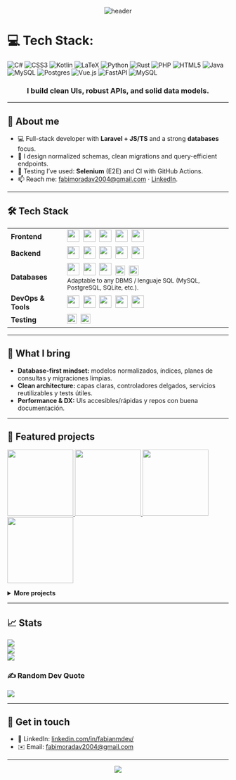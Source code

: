 <!-- Guarda esto como README.md en: github.com/FabianMoraeles/FabianMoraeles -->

<!-- ===== Hero ===== -->
<p align="center">
  <img src="https://capsule-render.vercel.app/api?type=wave&height=230&color=0:0ea5e9,100:1f6feb&text=Hi,%20I'm%20Fabián%20Morales%20👋&fontColor=ffffff&fontAlign=50&fontAlignY=40&desc=Web%20Development%20•%20Databases&descAlign=50&descAlignY=70" alt="header"/>
</p>

<!-- ===== Badges ===== -->

# 💻 Tech Stack:
![C#](https://img.shields.io/badge/c%23-%23239120.svg?style=for-the-badge&logo=csharp&logoColor=white) ![CSS3](https://img.shields.io/badge/css3-%231572B6.svg?style=for-the-badge&logo=css3&logoColor=white) ![Kotlin](https://img.shields.io/badge/kotlin-%237F52FF.svg?style=for-the-badge&logo=kotlin&logoColor=white) ![LaTeX](https://img.shields.io/badge/latex-%23008080.svg?style=for-the-badge&logo=latex&logoColor=white) ![Python](https://img.shields.io/badge/python-3670A0?style=for-the-badge&logo=python&logoColor=ffdd54) ![Rust](https://img.shields.io/badge/rust-%23000000.svg?style=for-the-badge&logo=rust&logoColor=white) ![PHP](https://img.shields.io/badge/php-%23777BB4.svg?style=for-the-badge&logo=php&logoColor=white) ![HTML5](https://img.shields.io/badge/html5-%23E34F26.svg?style=for-the-badge&logo=html5&logoColor=white) ![Java](https://img.shields.io/badge/java-%23ED8B00.svg?style=for-the-badge&logo=openjdk&logoColor=white) ![MySQL](https://img.shields.io/badge/mysql-4479A1.svg?style=for-the-badge&logo=mysql&logoColor=white) ![Postgres](https://img.shields.io/badge/postgres-%23316192.svg?style=for-the-badge&logo=postgresql&logoColor=white) ![Vue.js](https://img.shields.io/badge/vue.js-%2335495e.svg?style=for-the-badge&logo=vuedotjs&logoColor=%234FC08D) ![FastAPI](https://img.shields.io/badge/FastAPI-005571?style=for-the-badge&logo=fastapi) ![MySQL](https://img.shields.io/badge/mysql-4479A1.svg?style=for-the-badge&logo=mysql&logoColor=white)

<h3 align="center">I build clean UIs, robust APIs, and solid data models.</h3>


---

## 🧭 About me
- 💻 Full-stack developer with **Laravel + JS/TS** and a strong **databases** focus.  
- 🧱 I design normalized schemas, clean migrations and query-efficient endpoints.  
- 🧪 Testing I’ve used: **Selenium** (E2E) and CI with GitHub Actions.  
- 📫 Reach me: <a href="mailto:fabimoradav2004@gmail.com">fabimoradav2004@gmail.com</a> · <a href="https://www.linkedin.com/in/fabianmdev/">LinkedIn</a>.

---

## 🛠️ Tech Stack

<table>
  <tr>
    <td><b>Frontend</b></td>
    <td>
      <img src="https://cdn.jsdelivr.net/gh/devicons/devicon/icons/react/react-original.svg" height="28"/>&nbsp;
      <img src="https://cdn.jsdelivr.net/gh/devicons/devicon/icons/javascript/javascript-original.svg" height="28"/>&nbsp;
      <img src="https://cdn.jsdelivr.net/gh/devicons/devicon/icons/typescript/typescript-original.svg" height="28"/>&nbsp;
      <img src="https://cdn.jsdelivr.net/gh/devicons/devicon/icons/html5/html5-original.svg" height="28"/>&nbsp;
      <img src="https://cdn.jsdelivr.net/gh/devicons/devicon/icons/css3/css3-original.svg" height="28"/>
    </td>
  </tr>
  <tr>
    <td><b>Backend</b></td>
    <td>
      <img src="https://cdn.jsdelivr.net/gh/devicons/devicon/icons/php/php-original.svg" height="28"/>&nbsp;
      <img src="https://cdn.jsdelivr.net/gh/devicons/devicon/icons/laravel/laravel-plain-wordmark.svg" height="28"/>&nbsp;
      <img src="https://cdn.jsdelivr.net/gh/devicons/devicon/icons/nodejs/nodejs-original.svg" height="28"/>&nbsp;
      <img src="https://cdn.jsdelivr.net/gh/devicons/devicon/icons/express/express-original.svg" height="28"/>&nbsp;
      <img src="https://cdn.jsdelivr.net/gh/devicons/devicon/icons/python/python-original.svg" height="28"/>
    </td>
  </tr>
  <tr>
    <td><b>Databases</b></td>
    <td>
      <img src="https://cdn.jsdelivr.net/gh/devicons/devicon/icons/mysql/mysql-original.svg" height="28"/>&nbsp;
      <img src="https://cdn.jsdelivr.net/gh/devicons/devicon/icons/postgresql/postgresql-original.svg" height="28"/>&nbsp;
      <img src="https://cdn.jsdelivr.net/gh/devicons/devicon/icons/sqlite/sqlite-original.svg" height="28"/>&nbsp;
      <img src="https://img.shields.io/badge/SQL-ANSI%20SQL-2D3748?style=flat" height="22"/>&nbsp;
      <img src="https://img.shields.io/badge/ORM-Eloquent%20%7C%20Prisma%20%7C%20TypeORM-444?style=flat" height="22"/>
      <br/>
      <sub>Adaptable to any DBMS / lenguaje SQL (MySQL, PostgreSQL, SQLite, etc.).</sub>
    </td>
  </tr>
  <tr>
    <td><b>DevOps & Tools</b></td>
    <td>
      <img src="https://cdn.jsdelivr.net/gh/devicons/devicon/icons/docker/docker-original.svg" height="28"/>&nbsp;
      <img src="https://cdn.jsdelivr.net/gh/devicons/devicon/icons/nginx/nginx-original.svg" height="28"/>&nbsp;
      <img src="https://cdn.jsdelivr.net/gh/devicons/devicon/icons/vercel/vercel-original.svg" height="28"/>&nbsp;
      <img src="https://cdn.jsdelivr.net/gh/devicons/devicon/icons/cloudflare/cloudflare-original.svg" height="28"/>&nbsp;
      <img src="https://cdn.jsdelivr.net/gh/devicons/devicon/icons/git/git-original.svg" height="28"/>
    </td>
  </tr>
  <tr>
    <td><b>Testing</b></td>
    <td>
      <img src="https://img.shields.io/badge/Selenium-E2E-43B02A?logo=selenium&logoColor=white" height="22"/>&nbsp;
      <img src="https://img.shields.io/badge/GitHub%20Actions-CI%2FCD-2088FF?logo=githubactions&logoColor=white" height="22"/>
    </td>
  </tr>
</table>

---

## 🌟 What I bring
- **Database-first mindset:** modelos normalizados, índices, planes de consultas y migraciones limpias.  
- **Clean architecture:** capas claras, controladores delgados, servicios reutilizables y tests útiles.  
- **Performance & DX:** UIs accesibles/rápidas y repos con buena documentación.  

---

## 📌 Featured projects
<p>

 <a href="https://github.com/FabianMoraeles/RC-3D-WORLD">
    <img height="150" src="https://github-readme-stats.vercel.app/api/pin/?username=FabianMoraeles&repo=RC-3D-WORLD&theme=tokyonight&hide_border=true&border_radius=12" />
  </a>
  <a href="https://github.com/FabianMoraeles/Protecto1WebCalculadora">
    <img height="150" src="https://github-readme-stats.vercel.app/api/pin/?username=FabianMoraeles&repo=Protecto1WebCalculadora&theme=tokyonight&hide_border=true&border_radius=12" />
  </a>
  <a href="https://github.com/FabianMoraeles/interactiveH">
    <img height="150" src="https://github-readme-stats.vercel.app/api/pin/?username=FabianMoraeles&repo=interactiveH&theme=tokyonight&hide_border=true&border_radius=12" />
  </a>
  <a href="https://github.com/FabianMoraeles/Diorama-Raytracing">
    <img height="150" src="https://github-readme-stats.vercel.app/api/pin/?username=FabianMoraeles&repo=Diorama-Raytracing&theme=tokyonight&hide_border=true&border_radius=12" />
  </a>
</p>

<details>
<summary><b>More projects</b></summary>

- 🔐 **Auth-ready template** (Next.js + Prisma + Postgres).
- 📊 **Analytics dashboard** (Metabase + Node + PG).
- 🧠 **Design system** con componentes reutilizables y tests.
</details>

---

<!-- ===== Stats ===== -->
## 📈 Stats
![](https://github-readme-stats.vercel.app/api?username=FabianMoraeles&theme=dark&hide_border=false&include_all_commits=true&count_private=false)<br/>
![](https://nirzak-streak-stats.vercel.app/?user=FabianMoraeles&theme=dark&hide_border=false)<br/>
![](https://github-readme-stats.vercel.app/api/top-langs/?username=FabianMoraeles&theme=dark&hide_border=false&include_all_commits=true&count_private=false&layout=compact)
### ✍️ Random Dev Quote
![](https://quotes-github-readme.vercel.app/api?type=vetical&theme=tokyonight)


---

<!-- ===== Contact ===== -->
## 🤙 Get in touch
- 💼 LinkedIn: <a href="https://www.linkedin.com/in/fabianmdev/">linkedin.com/in/fabianmdev/</a>  
- ✉️ Email: <a href="mailto:fabimoradav2004@gmail.com">fabimoradav2004@gmail.com</a>  
<!-- - 🗂️ Portafolio: <a href="https://YOUR_PORTFOLIO_URL">YOUR_PORTFOLIO_URL</a> -->

---

<!-- ===== Footer wave ===== -->
<p align="center">
  <img src="https://capsule-render.vercel.app/api?type=wave&height=140&section=footer&color=0:1f6feb,100:0ea5e9" />
</p>

<!-- Tips:
1) Cambia el banner de capsule-render si quieres otro estilo (rounded, venetian, transparent, etc.).
2) Reordena las secciones según tu prioridad (e.g., Projects arriba).
3) Si alguna imagen no carga por rate-limit, recarga o usa tus propias screenshots.
-->
